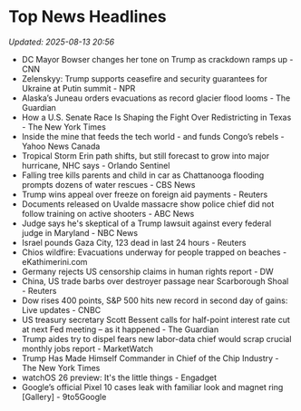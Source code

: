 # Top News Headlines

_Updated: 2025-08-13 20:56_

- DC Mayor Bowser changes her tone on Trump as crackdown ramps up - CNN
- Zelenskyy: Trump supports ceasefire and security guarantees for Ukraine at Putin summit - NPR
- Alaska’s Juneau orders evacuations as record glacier flood looms - The Guardian
- How a U.S. Senate Race Is Shaping the Fight Over Redistricting in Texas - The New York Times
- Inside the mine that feeds the tech world - and funds Congo’s rebels - Yahoo News Canada
- Tropical Storm Erin path shifts, but still forecast to grow into major hurricane, NHC says - Orlando Sentinel
- Falling tree kills parents and child in car as Chattanooga flooding prompts dozens of water rescues - CBS News
- Trump wins appeal over freeze on foreign aid payments - Reuters
- Documents released on Uvalde massacre show police chief did not follow training on active shooters - ABC News
- Judge says he's skeptical of a Trump lawsuit against every federal judge in Maryland - NBC News
- Israel pounds Gaza City, 123 dead in last 24 hours - Reuters
- Chios wildfire: Evacuations underway for people trapped on beaches - eKathimerini.com
- Germany rejects US censorship claims in human rights report - DW
- China, US trade barbs over destroyer passage near Scarborough Shoal - Reuters
- Dow rises 400 points, S&P 500 hits new record in second day of gains: Live updates - CNBC
- US treasury secretary Scott Bessent calls for half-point interest rate cut at next Fed meeting – as it happened - The Guardian
- Trump aides try to dispel fears new labor-data chief would scrap crucial monthly jobs report - MarketWatch
- Trump Has Made Himself Commander in Chief of the Chip Industry - The New York Times
- watchOS 26 preview: It's the little things - Engadget
- Google’s official Pixel 10 cases leak with familiar look and magnet ring [Gallery] - 9to5Google